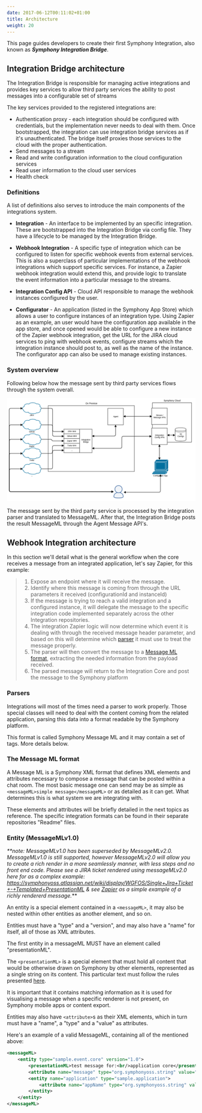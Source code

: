 ```yaml
---
date: 2017-06-12T00:11:02+01:00
title: Architecture
weight: 20
---
```


This page guides developers to create their first Symphony Integration, also known as **_Symphony Integration Bridge_**.

## Integration Bridge architecture

The Integration Bridge is responsible for managing active integrations and provides key services to allow third party services the ability to post messages into a configurable set of streams

The key services provided to the registered integrations are:

* Authentication proxy - each integration should be configured with credentials, but the implementation never needs to
 deal with them. Once bootstrapped, the integration can use integration bridge services as if it's unauthenticated. The bridge itself proxies those services to the cloud with the proper authentication.
* Send messages to a stream
* Read and write configuration information to the cloud configuration services
* Read user information to the cloud user services
* Health check

### Definitions

A list of definitions also serves to introduce the main components of the integrations system.

* **Integration** - An interface to be implemented by an specific integration. These are bootstrapped into the
Integration Bridge via config file. They have a lifecycle to be managed by the Integration Bridge.

* **Webhook Integration** - A specific type of integration which can be configured to listen for specific webhook events
 from external services. This is also a superclass of particular implementations of the webhook integrations which support specific services.
 For instance, a Zapier webhook integration would extend this, and provide logic to translate the event information
 into a particular message to the streams.

* **Integration Config API** - Cloud API responsible to manage the webhook instances configured by the user.

* **Configurator** - An application (listed in the Symphony App Store) which allows a user to
configure instances of an integration type. Using Zapier as an example, an user would have the configuration app
available in the app store, and once opened would be able to configure a new instance of the Zapier webhook
integration, get the URL for the JIRA cloud services to ping with webhook events, configure streams which the
integration instance should post to, as well as the name of the instance. The configurator app can also be used to
manage existing instances.

### System overview
Following below how the message sent by third party services flows through the system overall.

![System Overview](/Integration_Bridge_Overview.png)

The message sent by the third party service is processed by the integration parser and translated to MessageML. After that, the Integration Bridge posts the result MessageML through the Agent Message API's.

## Webhook Integration architecture
In this section we'll detail what is the general workflow when the core receives a message from an integrated
application, let's say Zapier, for this example:

> 1. Expose an endpoint where it will receive the message.
> 2. Identify where this message is coming from through the URL parameters it received (configurationId and instanceId)
> 3. If the message is trying to reach a valid integration and a configured instance, it will delegate the message to the specific integration code implemented separately across the other Integration repositories.
> 4. The integration Zapier logic will now determine which event it is dealing with through the received message header parameter, and based on this will determine which [parser](#parsers) it must use to treat the message properly.
> 5. The parser will then convert the message to a [Message ML format](#the-message-ml-format), extracting the needed information from the payload received.
> 6. The parsed message will return to the Integration Core and post the message to the Symphony platform

### Parsers
Integrations will most of the times need a parser to work properly.
Those special classes will need to deal with the content coming from the related application, parsing this data into a format readable by the Symphony platform.

This format is called Symphony Message ML and it may contain a set of tags. More details below.

### The Message ML format
A Message ML is a Symphony XML format that defines XML elements and attributes necessary to compose a message that can be posted within a chat room.
The most basic message one can send may be as simple as ``<messageML>simple message</messageML>`` or as detailed as it can get. What determines this is what system we are integrating with.

These elements and attributes will be briefly detailed in the next topics as reference. The specific integration formats can be found in their separate repositories "Readme" files.

### Entity (MessageMLv1.0)
_**note: MessageMLv1.0 has been superseded by MessageMLv2.0. MessageMLv1.0 is still supported, however MessageMLv2.0 will allow you to create a rich render in a more seamlessly manner, with less steps and no front end code. Please see a JIRA ticket rendered using messageMLv2.0 here for as a complex example: https://symphonyoss.atlassian.net/wiki/display/WGFOS/Single+Jira+Ticket+-+Templated+PresentationML & see [Zapier](https://github.com/symphonyoss/App-Integrations-Zapier) as a simple example of a richly rendererd message._**

An entity is a special element contained in a ``<messageML>``, it may also be nested within other entities as another element, and so on.

Entities must have a "type" and a "version", and may also have a "name" for itself, all of those as XML attributes.

The first entity in a messageML MUST have an element called "presentationML".

The ``<presentationML>`` is a special element that must hold all content that would be otherwise drawn on Symphony by other elements, represented as a single string on its content.
This particular text must follow the rules presented [here](https://rest-api.symphony.com/docs/message-format/).

It is important that it contains matching information as it is used for visualising a message when a specific renderer is not present, on Symphony mobile apps or content export.

Entities may also have ``<attribute>``s as their XML elements, which in turn must have a "name", a "type" and a "value" as attributes.

Here's an example of a valid MessageML, containing all of the mentioned above:

```xml
<messageML>
    <entity type="sample.event.core" version="1.0">
        <presentationML>test message for:<br/>application core</presentationML>
        <attribute name="message" type="org.symphonyoss.string" value="test message"/>
        <entity name="application" type="sample.application">
            <attribute name="appName" type="org.symphonyoss.string" value="core"/>
        </entity>
    </entity>
</messageML>
```